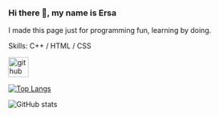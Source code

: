 ### Hi there 👋, my name is Ersa
I made this page just for programming fun, learning by doing.

Skills: C++ / HTML / CSS



[<img src='https://cdn.jsdelivr.net/npm/simple-icons@3.0.1/icons/github.svg' alt='github' height='40'>](https://github.com/enrexl)  

[![Top Langs](https://github-readme-stats.vercel.app/api/top-langs/?username=enrexl)](https://github.com/anuraghazra/github-readme-stats)

![GitHub stats](https://github-readme-stats.vercel.app/api?username=enrexl&show_icons=true)  

